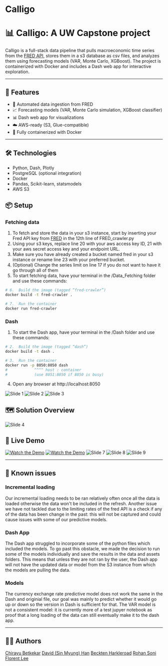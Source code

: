 # Calligo
# 📊 Calligo: A UW Capstone project

Calligo is a full-stack data pipeline that pulls macroeconomic time series from the [FRED API](https://fred.stlouisfed.org/), stores them in a s3 database as csv files, and analyzes them using forecasting models (VAR, Monte Carlo, XGBoost). The project is containerized with Docker and includes a Dash web app for interactive exploration.

---

## 🚀 Features

- 🔄 Automated data ingestion from FRED
- 📈 Forecasting models (VAR, Monte Carlo simulation, XGBoost classifier)
- 📊 Dash web app for visualizations
- ☁️ AWS-ready (S3, Glue-compatible)
- 🐳 Fully containerized with Docker

---

## 🛠️ Technologies

- Python, Dash, Plotly
- PostgreSQL (optional integration)
- Docker
- Pandas, Scikit-learn, statsmodels
- AWS S3 

## 📦 Setup 

### Fetching data
1. To fetch and store the data in your s3 instance, start by inserting your Fred API key from [FRED](https://fred.stlouisfed.org/docs/api/api_key.html) in the 12th line of FRED_crawler.py
2. Using your s3 keys, replace line 20 with your aws access key ID, 21 with your aws secret access key and your endpoint URL.
3. Make sure you have already created a bucket named fred in your s3 instance or rename line 23 with your preferred bucket.
4. (Optional) Change the series limit on line 17 if you do not want to have it go through all of them
5. To start fetching data, have your terminal in the /Data_Fetching folder and use these commands:
```bash
# 6.  Build the image (tagged “fred-crawler”)
docker build -t fred-crawler .

# 7.  Run the container
docker run fred-crawler
```
   
### Dash
1. To start the Dash app, have your terminal in the /Dash folder and use these commands:
```bash
# 2.  Build the image (tagged “dash”)
docker build -t dash .

# 3.  Run the container
docker run -p 8050:8050 dash
#            ^^^^ host : container
#            (use 8051:8050 if 8050 is busy)
```
4. Open any browser at http://localhost:8050
   
![Slide 1](slides/Slide1.png)
![Slide 2](slides/Slide2.png)
![Slide 3](slides/Slide3.png)
## 🗺️ Solution Overview
![Slide 4](slides/Slide4.png)
## 🎥 Live Demo
[![Watch the Demo](assets/etl_pipeline.png)](https://youtu.be/QnYO6jEtZjE)
[![Watch the Demo](assets/dash.png)](https://youtu.be/Mv3E31pOVcQ)
![Slide 7](slides/Slide7.png)
![Slide 8](slides/Slide8.png)
![Slide 9](slides/Slide9.png)

---

## 🚧 Known issues
### Incremental loading 
Our incremental loading needs to be ran relatively often once all the data is loaded otherwise the data won't be included in the refresh.
Another issue we have not tackled due to the limiting rates of the fred API is a check if any of the data has been change in the past: this will not be captured and could cause issues with some of our predictive models.

### Dash App
The Dash app struggled to incorporate some of the python files which included the models. To go past this obstacle, we made the decision to run some of the models individually and save the results in the data and assets folders. This means that unless they are not ran by the user, the Dash app will not have the updated data or model from the S3 instance from which the models are pulling the data.

### Models
The currency exchange rate predictive model does not work the same in the Dash and originial file, our goal was mainly to predict whether it would go up or down so the version in Dash is sufficient for that. 
The VAR model is not a consistent model: it is currently more of a test jupyer notebook as proof that a long loading of the data can still eventually make it to the dash app.

---

## 🧑‍💻 Authors
[Chirayu Betkekar](https://www.linkedin.com/in/chirayu-betkekar/)
[David (Sin Myung) Han](https://www.linkedin.com/in/sinmyunghan/)
[Beckten Harkleroad](https://www.linkedin.com/in/beckten-harkleroad/)
[Rohan Soni](https://www.linkedin.com/in/rohansoni98/)
[Florent Lee](https://www.linkedin.com/in/florent-lee/)
